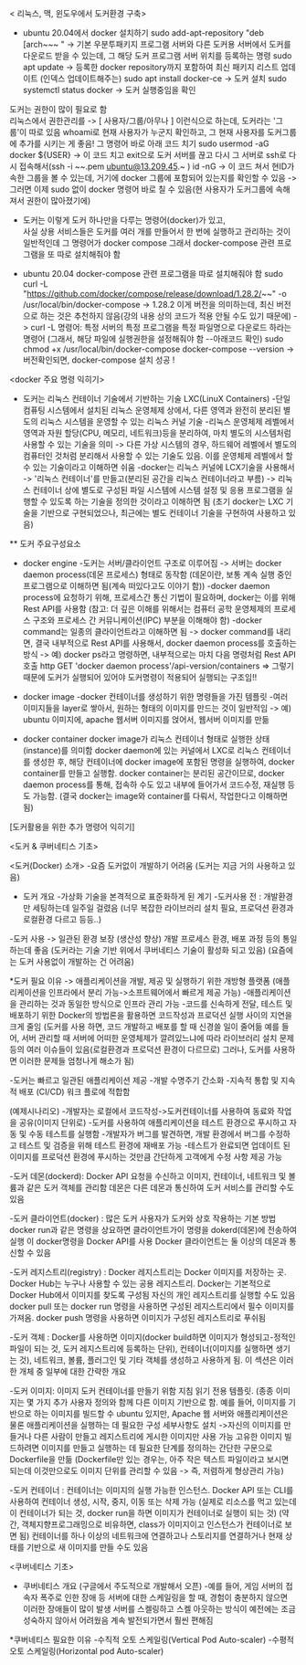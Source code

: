 < 리눅스, 맥, 윈도우에서 도커환경 구축> 
* ubuntu 20.04에서 docker 설치하기
sudo add-apt-repository "deb [arch~~~ " 
-> 기본 우분투패키지 프로그램 서버와 다른 도커용 서버에서 도커를 다운로드 받을 수 있는데, 그 해당 도커 프로그램 서버 위치를 등록하는 명령 
sudo apt update 
-> 등록한 docker repository까지 포함하여 최신 패키지 리스트 업데이트 (인덱스 업데이트해주는)
sudo apt install docker-ce 
-> 도커 설치
sudo systemctl status docker 
-> 도커 실행중임을 확인 

도커는 권한이 많이 필요로 함  
리눅스에서 권한관리를 -> [ 사용자/그룹/아무나 ] 이런식으로 하는데, 
도커라는 '그룹'이 따로 있음
whoami로 현재 사용자가 누군지 확인하고, 그 현재 사용자를 도커그룹에 추가를 시키는 게 좋음! 
그 명령어 바로 아래 코드 치기
sudo usermod -aG docker ${USER} 
-> 이 코드 치고 exit으로 도커 서버를 끊고 다시 그 서버로 ssh로 다시 접속해서(ssh -i ~~.pem ubuntu@13.209.45.~ )
id -nG 
-> 이 코드 쳐서 현ID가 속한 그룹을 볼 수 있는데, 거기에 docker 그룹에 포함되어 있는지를 확인할 수 있음
-> 그러면 이제 sudo 없이 docker 명령어 바로 칠 수 있음(현 사용자가 도커그룹에 속해져서 권한이 많아졌기에) 

* 도커는 이렇게 도커 하나만을 다루는 명령어(docker)가 있고,  
사실 상용 서비스들은 도커를 여러 개를 만들어서 한 번에 실행하고 관리하는 것이 일반적인데 그 명령어가 docker compose 
그래서 docker-compose 관련 프로그램을 또 따로 설치해줘야 함 

* ubuntu 20.04 docker-compose 관련 프로그램을 따로 설치해줘야 함 
sudo curl -L "https://github.com/docker/compose/release/download/1.28.2/~~" -o /usr/local/bin/docker-compose
-> 1.28.2 이게 버전을 의미하는데, 최신 버전으로 하는 것은 추천하지 않음(강의 내용 상의 코드가 적용 안될 수도 있기 때문에)
-> curl -L 명령어: 특정 서버의 특정 프로그램을 특정 파일명으로 다운로드 하라는 명령어 (그래서, 해당 파일에 실행권한을 설정해줘야 함 --아래코드 확인)
sudo chmod +x /usr/local/bin/docker-compose
docker-compose --version 
-> 버전확인되면, docker-compose 설치 성공 ! 

<docker 주요 명령 익히기> 
* 도커는 리눅스 컨테이너 기술에서 기반하는 기술 
LXC(LinuX Containers) 
-단일 컴퓨팅 시스템에서 설치된 리눅스 운영체제 상에서, 다른 영역과 완전히 분리된 별도의 리눅스 시스템을 운영할 수 있는 리눅스 커널 기술
-리눅스 운영체제 레벨에서 영역과 자원 할당(CPU, 메모리, 네트워크)등을 분리하여, 마치 별도의 시스템처럼 사용할 수 있는 기술을 의미 
-> 다른 가상 시스템의 경우, 하드웨어 레벨에서 별도의 컴퓨터인 것처럼 분리해서 사용할 수 있는 기술도 있음. 이를 운영체제 레벨에서 할 수 있는 기술이라고 이해하면 쉬움 
-docker는 리눅스 커널에 LCX기술을 사용해서 
-> '리눅스 컨테이너'를 만들고(분리된 공간을 리눅스 컨테이너라고 부름)
-> 리눅스 컨테이너 상에 별도로 구성된 파일 시스템에 시스템 설정 및 응용 프로그램을 실행할 수 있도록 하는 기술을 정의한 것이라고 이해하면 됨 
(초기 docker는 LXC 기술을 기반으로 구현되었으나, 최근에는 별도 컨테이너 기술을 구현하여 사용하고 있음) 

** 도커 주요구성요소 
* docker engine
-도커는 서버/클라이언트 구조로 이루어짐 
-> 서버는 docker daemon process(데몬 프로세스) 형태로 동작함
(데몬이란, 보통 계속 실행 중인 프로그램으로 이해하면 됨(계속 떠있다고도 이야기 함))
-docker daemon process에 요청하기 위해, 프로세스간 통신 기법이 필요하며, docker는 이를 위해 Rest API를 사용함 
(참고: 더 깊은 이해를 위해서는 컴퓨터 공학 운영체제의 프로세스 구조와 프로세스 간 커뮤니케이션(IPC) 부분을 이해해야 함) 
-docker command는 일종의 클라이언트라고 이해하면 됨 
-> docker command를 내리면, 결국 내부적으로 Rest API를 사용해서, docker daemon process를 호출하는 방식 
-> 예) docker ps라고 명령하면, 내부적으로는 마치 다음 명령처럼 Rest API 호출 
http GET 'docker daemon process'/api-version/containers
=> 그렇기 때문에 도커가 실행되어 있어야 도커명령이 적용되어 실행되는 구조임!! 

* docker image 
-docker 컨테이너를 생성하기 위한 명령들을 가진 템플릿
-여러 이미지들을 layer로 쌓아서, 원하는 형태의 이미지를 만드는 것이 일반적임 
-> 예) ubuntu 이미지에, apache 웹서버 이미지를 얹어서, 웹서버 이미지를 만듦 

* docker container 
docker image가 리눅스 컨테이너 형태로 실행한 상태(instance)를 의미함 
docker daemon에 있는 커널에서 LXC로 리눅스 컨테이너를 생성한 후, 해당 컨테이너에 docker image에 포함된 명령을 실행하여, docker container를 만들고 실행함. 
docker container는 분리된 공간이므로, docker daemon process를 통해, 접속하 수도 있고 내부에 들어가서 코드수정, 재실행 등도 가능함. (결국 docker는 image와 container를 다뤄서, 작업한다고 이해하면 됨) 

[도커활용을 위한 추가 명령어 익히기] 


<도커 & 쿠버네티스 기초> 

<도커(Docker) 소개> 
-요즘 도커없이 개발하기 어려움 (도커는 지금 거의 사용하고 있음)

* 도커 개요
-가상화 기술을 본격적으로 표준화하게 된 계기 
-도커사용 전 : 개발환경만 세팅하는데 일주일 걸렸음 
(너무 복잡한 라이브러리 설치 필요, 프로덕션 환경과 로컬환경 다르고 등등..)

-도커 사용 -> 일관된 환경 보장 (생산성 향상) 개발 프로세스 환경, 배포 과정 등의 통일 하는데 좋음
(도커라는 기술 기반 위에서 쿠버네티스 기술이 활성화 되고 있음)
(요즘에는 도커 사용없이 개발하는 건 어려움)

*도커 필요 이유 
-> 애플리케이션을 개발, 제공 및 실행하기 위한 개방형 플랫폼
(애플리케이션을 인프라에서 분리 가능->소프트웨어에서 빠르게 제공 가능) 
-애플리케이션을 관리하는 것과 동일한 방식으로 인프라 관리 가능
-코드를 신속하게 전달, 테스트 및 배포하기 위한 Docker의 방법론을 활용하면 코드작성과 프로덕션 실행 사이의 지연을 크게 줄임
(도커를 사용 하면, 코드 개발하고 배포를 할 때 신경쓸 일이 줄어듦
예를 들어, 서버 관리할 때 서버에 어떠한 운영체제가 깔려있느냐에 따라 라이브러리 설치 문제 등의 여러 이슈들이 있음(로컬환경과 프로덕션 환경이 다르므로)
그러나, 도커를 사용하면 이러한 문제들 엄청나게 해소가 됨)

-도커는 빠르고 일관된 애플리케이션 제공 
-개발 수명주기 간소화 
-지속적 통합 및 지속적 배포 (CI/CD) 워크 플로에 적합함

(예제시나리오)
-개발자는 로컬에서 코드작성->도커컨테이너를 사용하여 동료와 작업을 공유(이미지 단위로)
-도커를 사용하여 애플리케이션을 테스트 환경으로 푸시하고 자동 및 수동 테스트를 실행함 
-개발자가 버그를 발견하면, 개발 환경에서 버그를 수정하고 테스트 및 검증을 위해 테스트 환경에 재배포 가능
-테스트가 완료되면 업데이트 된 이미지를 프로덕션 환경에 푸시하는 것만큼 간단하게 고객에게 수정 사항 제공 가능


-도커 데몬(dockerd): Docker API 요청을 수신하고 이미지, 컨테이너, 네트워크 및 볼륨과 같은 도커 객체를 관리함
데몬은 다른 데몬과 통신하여 도커 서비스를 관리할 수도 있음 

-도커 클라이언트(docker) : 많은 도커 사용자가 도커와 상호 작용하는 기본 방법
docker run과 같은 명령을 상요하면 클라이언트가이 명령을 dokerd(데몬)에 전송하여 실행
이 docker명령을 Docker API를 사용 
Docker 클라이언트는 둘 이상의 데몬과 통신할 수 있음

-도커 레지스트리(registry) : Docker 레지스트리는 Docker 이미지를 저장하는 곳. 
Docker Hub는 누구나 사용할 수 있는 공용 레지스트리. Docker는 기본적으로 Docker Hub에서 이미지를 찾도록 구성됨
자신의 개인 레지스트리를 실행할 수도 있음 
docker pull 또는 docker run 명령을 사용하면 구성된 레지스트리에서 필수 이미지를 가져옴. 
docker push 명령을 사용하면 이미지가 구성된 레지스트리로 푸쉬됨 

-도커 객체 : Docker를 사용하면 이미지(docker build하면 이미지가 형성되고-정적인 파일이 되는 것, 도커 레지스트리에 등록하는 단위), 컨테이너(이미지를 실행하면 생기는 것), 네트워크, 볼륨, 플러그인 및 기타 객체를 생성하고 사용하게 됨. 
이 섹션은 이러한 개체 중 일부에 대한 간략한 개요 

-도커 이미지: 이미지 도커 컨테이너를 만들기 위함 지침 읽기 전용 템플릿. 
(종종 이미지는 몇 가지 추가 사용자 정의와 함께 다른 이미지 기반으로 함.
예를 들어, 이미지를 기반으로 하는 이미지를 빌드할 수 ubuntu 있지만, Apache 웹 서버와 애플리케이션은 물론 애플리케이션을 실행하는 데 필요한 구성 세부사항도 설치 
->자신의 이미지를 만들거나 다른 사람이 만들고 레지스트리에 게시한 이미지만 사용 가능 
고유한 이미지 빌드하려면 이미지를 만들고 실행하는 데 필요한 단계를 정의하는 간단한 구문으로 Dockerfile을 만듦
(Dockerfile만 있는 경우는, 아주 작은 텍스트 파일이라고 보시면 되는데 이것만으로도 이미지 단위를 관리할 수 있음 -> 즉, 저렴하게 형상관리 가능)


-도커 컨테이너 : 컨테이너는 이미지의 실행 가능한 인스턴스. Docker API 또는 CLI를 사용하여 컨테이너 생성, 시작, 중지, 이동 또는 삭제 가능 
(실제로 리소스를 먹고 있는데 이 컨테이너가 되는 것, docker run을 하면 이미지가 컨테이너로 실행이 되는 것) 
(약간, 객체지향프로그래밍으로 비유하면, class가 이미지이고 인스턴스가 컨테이너로 보면 됨) 
컨테이너를 하나 이상의 네트워크에 연결하고나 스토리지를 연결하거나 현재 상태를 기반으로 새 이미지를 만들 수도 있음 


<쿠버네티스 기초> 

* 쿠버네티스 개요 (구글에서 주도적으로 개발해서 오픈)
-예를 들어, 게임 서버의 접속자 폭주로 인한 장애 등 
서버에 대한 스케일링을 할 때, 경험이 충분하지 않으면 이러한 장애들이 많이 발생 
서버를 스켈링하고 스켈 아웃하는 방식이 예전에는 조금 성숙하지 않아서 어려웠음
계속 발전되가면서 훨씬 편해짐 

*쿠버네티스 필요한 이유
-수직적 오토 스케일링(Vertical Pod Auto-scaler)
-수평적 오토 스케일링(Horizontal pod Auto-scaler)

